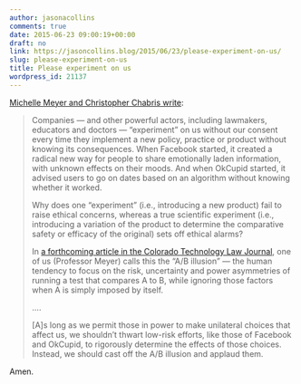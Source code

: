 ```yaml
---
author: jasonacollins
comments: true
date: 2015-06-23 09:00:19+00:00
draft: no
link: https://jasoncollins.blog/2015/06/23/please-experiment-on-us/
slug: please-experiment-on-us
title: Please experiment on us
wordpress_id: 21137
---
```


[Michelle Meyer and Christopher Chabris write](http://www.nytimes.com/2015/06/21/opinion/sunday/please-corporations-experiment-on-us.html):


<blockquote>Companies — and other powerful actors, including lawmakers, educators and doctors — “experiment” on us without our consent every time they implement a new policy, practice or product without knowing its consequences. When Facebook started, it created a radical new way for people to share emotionally laden information, with unknown effects on their moods. And when OkCupid started, it advised users to go on dates based on an algorithm without knowing whether it worked.

Why does one “experiment” (i.e., introducing a new product) fail to raise ethical concerns, whereas a true scientific experiment (i.e., introducing a variation of the product to determine the comparative safety or efficacy of the original) sets off ethical alarms?

In [a forthcoming article in the Colorado Technology Law Journal](http://papers.ssrn.com/sol3/papers.cfm?abstract_id=2605132), one of us (Professor Meyer) calls this the “A/B illusion” — the human tendency to focus on the risk, uncertainty and power asymmetries of running a test that compares A to B, while ignoring those factors when A is simply imposed by itself.

....

[A]s long as we permit those in power to make unilateral choices that affect us, we shouldn’t thwart low-risk efforts, like those of Facebook and OkCupid, to rigorously determine the effects of those choices. Instead, we should cast off the A/B illusion and applaud them.</blockquote>


Amen.
